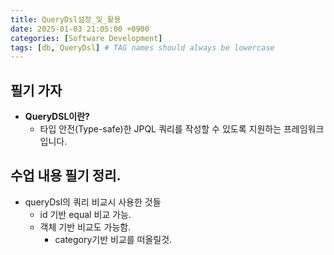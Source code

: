 ```yaml
---
title: QueryDsl설정_및_활용
date: 2025-01-03 21:05:00 +0900
categories: [Software Development]
tags: [db, QueryDsl] # TAG names should always be lowercase
---
```


## 필기 가자
- **QueryDSL이란?**
    - 타입 안전(Type-safe)한 JPQL 쿼리를 작성할 수 있도록 지원하는 프레임워크입니다.

## 수업 내용 필기 정리.
* queryDsl의 쿼리 비교시 사용한 것들
  * id 기반 equal 비교 가능.
  * 객체 기반 비교도 가능함.
    * category기반 비교를 떠올릴것.
